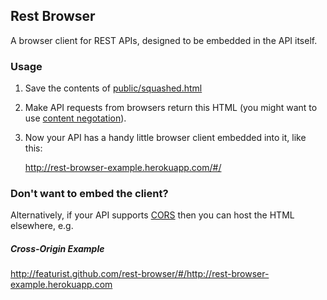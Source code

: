 ## Rest Browser

A browser client for REST APIs, designed to be embedded in the API itself.

### Usage

1. Save the contents of [public/squashed.html](public/squashed.html)

2. Make API requests from browsers return this HTML (you might want to use [content negotation](http://en.wikipedia.org/wiki/Content_negotiation)).

3. Now your API has a handy little browser client embedded into it, like this:

    http://rest-browser-example.herokuapp.com/#/


### Don't want to embed the client?

Alternatively, if your API supports [CORS](http://en.wikipedia.org/wiki/Cross-origin_resource_sharing) then you can host the HTML elsewhere, e.g.

##### Cross-Origin Example
http://featurist.github.com/rest-browser/#/http://rest-browser-example.herokuapp.com
